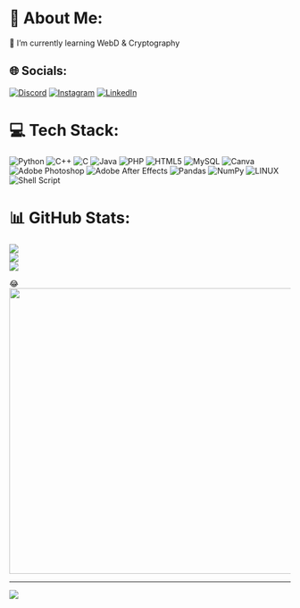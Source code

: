 # 💫 About Me:
🌱 I’m currently learning WebD & Cryptography<br>


## 🌐 Socials:
[![Discord](https://img.shields.io/badge/Discord-%237289DA.svg?logo=discord&logoColor=white)](https://discord.gg/UNNAHRockzz#8504) [![Instagram](https://img.shields.io/badge/Instagram-%23E4405F.svg?logo=Instagram&logoColor=white)](https://instagram.com/ht_0.5) [![LinkedIn](https://img.shields.io/badge/LinkedIn-%230077B5.svg?logo=linkedin&logoColor=white)](https://linkedin.com/in/harshit-tyagi-216a85225) 

# 💻 Tech Stack:
![Python](https://img.shields.io/badge/python-3670A0?style=plastic&logo=python&logoColor=ffdd54) ![C++](https://img.shields.io/badge/c++-%2300599C.svg?style=plastic&logo=c%2B%2B&logoColor=white) ![C](https://img.shields.io/badge/c-%2300599C.svg?style=plastic&logo=c&logoColor=white) ![Java](https://img.shields.io/badge/java-%23ED8B00.svg?style=plastic&logo=java&logoColor=white) ![PHP](https://img.shields.io/badge/php-%23777BB4.svg?style=plastic&logo=php&logoColor=white) ![HTML5](https://img.shields.io/badge/html5-%23E34F26.svg?style=plastic&logo=html5&logoColor=white) ![MySQL](https://img.shields.io/badge/mysql-%2300f.svg?style=plastic&logo=mysql&logoColor=white) ![Canva](https://img.shields.io/badge/Canva-%2300C4CC.svg?style=plastic&logo=Canva&logoColor=white) ![Adobe Photoshop](https://img.shields.io/badge/adobephotoshop-%2331A8FF.svg?style=plastic&logo=adobephotoshop&logoColor=white) ![Adobe After Effects](https://img.shields.io/badge/Adobe%20After%20Effects-9999FF.svg?style=plastic&logo=Adobe%20After%20Effects&logoColor=white) ![Pandas](https://img.shields.io/badge/pandas-%23150458.svg?style=plastic&logo=pandas&logoColor=white) ![NumPy](https://img.shields.io/badge/numpy-%23013243.svg?style=plastic&logo=numpy&logoColor=white) ![LINUX](https://img.shields.io/badge/Linux-FCC624?style=plastic&logo=linux&logoColor=black) ![Shell Script](https://img.shields.io/badge/shell_script-%23121011.svg?style=plastic&logo=gnu-bash&logoColor=white)
# 📊 GitHub Stats:
![](https://github-readme-stats.vercel.app/api?username=UNNAHRockzz&theme=radical&hide_border=false&include_all_commits=true&count_private=true)<br/>
![](https://github-readme-streak-stats.herokuapp.com/?user=UNNAHRockzz&theme=radical&hide_border=false)<br/>
![](https://github-readme-stats.vercel.app/api/top-langs/?username=UNNAHRockzz&theme=radical&hide_border=false&include_all_commits=true&count_private=true&layout=compact)

😂<br>
<img src="https://encrypted-tbn0.gstatic.com/images?q=tbn:ANd9GcQrVZth3aZCW92lOIp_JqowQH1gBR_agbPK5DI8rKZVpQ&usqp=CAU&ec=48600112" width="512px"/>

---
[![](https://visitcount.itsvg.in/api?id=UNNAHRockzz&icon=2&color=9)](https://visitcount.itsvg.in)

<!-- Proudly created with GPRM ( https://gprm.itsvg.in ) -->
